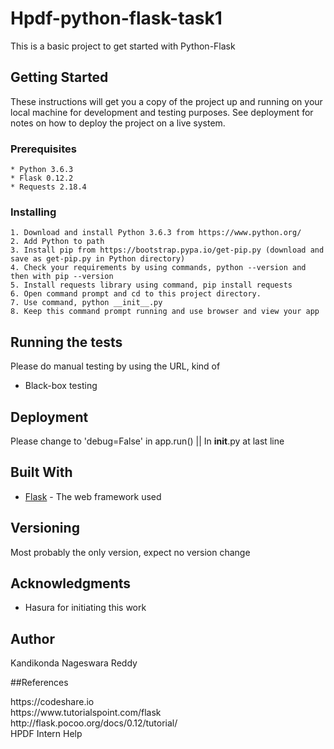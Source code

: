 # Hpdf-python-flask-task1
This is a basic project to get started with Python-Flask

## Getting Started

These instructions will get you a copy of the project up and running on your local machine for development and testing purposes. See deployment for notes on how to deploy the project on a live system.

### Prerequisites

```
* Python 3.6.3
* Flask 0.12.2
* Requests 2.18.4
```

### Installing

```
1. Download and install Python 3.6.3 from https://www.python.org/
2. Add Python to path
3. Install pip from https://bootstrap.pypa.io/get-pip.py (download and save as get-pip.py in Python directory)
4. Check your requirements by using commands, python --version and then with pip --version
5. Install requests library using command, pip install requests
6. Open command prompt and cd to this project directory.
7. Use command, python __init__.py
8. Keep this command prompt running and use browser and view your app
```

## Running the tests

Please do manual testing by using the URL, kind of 
* Black-box testing

## Deployment

Please change to 'debug=False' in app.run() || In __init__.py at last line

## Built With

* [Flask](http://flask.pocoo.org/) - The web framework used


## Versioning

Most probably the only version, expect no version change




## Acknowledgments

* Hasura for initiating this work
## Author

Kandikonda Nageswara Reddy

##References

<p>https://codeshare.io <br> https://www.tutorialspoint.com/flask <br> http://flask.pocoo.org/docs/0.12/tutorial/<br> HPDF Intern Help</p>
